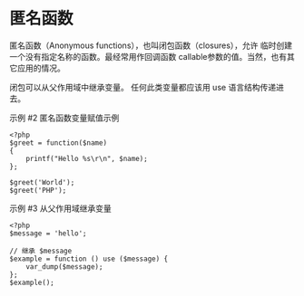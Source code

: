 # 匿名函数

匿名函数（Anonymous functions），也叫闭包函数（closures），允许 临时创建一个没有指定名称的函数。最经常用作回调函数 callable参数的值。当然，也有其它应用的情况。

闭包可以从父作用域中继承变量。 任何此类变量都应该用 use 语言结构传递进去。

示例 #2 匿名函数变量赋值示例
```
<?php
$greet = function($name)
{
    printf("Hello %s\r\n", $name);
};

$greet('World');
$greet('PHP');
```

示例 #3 从父作用域继承变量
```
<?php
$message = 'hello';

// 继承 $message
$example = function () use ($message) {
    var_dump($message);
};
$example();
```